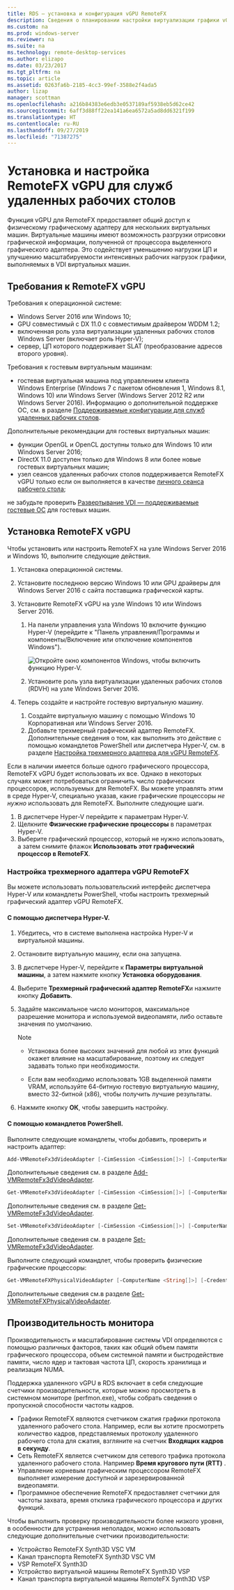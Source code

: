 ```yaml
---
title: RDS — установка и конфигурация vGPU RemoteFX
description: Сведения о планировании настройки виртуализации графики vGPU RemoteFX.
ms.custom: na
ms.prod: windows-server
ms.reviewer: na
ms.suite: na
ms.technology: remote-desktop-services
ms.author: elizapo
ms.date: 03/23/2017
ms.tgt_pltfrm: na
ms.topic: article
ms.assetid: 0263fa6b-2185-4cc3-99ef-3588e2f4ada5
author: lizap
manager: scottman
ms.openlocfilehash: a216b84383e6edb3e0537189af5938eb5d62ce42
ms.sourcegitcommit: 6aff3d88ff22ea141a6ea6572a5ad8dd6321f199
ms.translationtype: HT
ms.contentlocale: ru-RU
ms.lasthandoff: 09/27/2019
ms.locfileid: "71387275"
---
```

# <a name="set-up-and-configure-remotefx-vgpu-for-remote-desktop-services"></a>Установка и настройка RemoteFX vGPU для служб удаленных рабочих столов


Функция vGPU для RemoteFX предоставляет общий доступ к физическому графическому адаптеру для нескольких виртуальных машин. Виртуальные машины имеют возможность разгрузки отрисовки графической информации, полученной от процессора выделенного графического адаптера. Это содействует уменьшению нагрузки ЦП и улучшению масштабируемости интенсивных рабочих нагрузок графики, выполняемых в VDI виртуальных машин. 

## <a name="remotefx-vgpu-requirements"></a>Требования к RemoteFX vGPU

Требования к операционной системе: 

- Windows Server 2016 или Windows 10;
- GPU совместимый с DX 11.0 с совместимым драйвером WDDM 1.2; 
- включенная роль узла виртуализации удаленных рабочих столов Windows Server (включает роль Hyper-V); 
- сервер, ЦП которого поддерживает SLAT (преобразование адресов второго уровня). 

Требования к гостевым виртуальным машинам:

- гостевая виртуальная машина под управлением клиента Windows Enterprise (Windows 7 с пакетом обновления 1, Windows 8.1, Windows 10) или Windows Server (Windows Server 2012 R2 или Windows Server 2016). Информацию о дополнительной поддержке ОС, см. в разделе [Поддерживаемые конфигурации для служб удаленных рабочих столов](rds-supported-config.md).

Дополнительные рекомендации для гостевых виртуальных машин:

- функции OpenGL и OpenCL доступны только для Windows 10 или Windows Server 2016;  
- DirectX 11.0 доступен только для Windows 8 или более новые гостевых виртуальных машин; 
- узел сеансов удаленных рабочих столов поддерживается RemoteFX vGPU только если он выполняется в качестве [личного сеанса рабочего стола](rds-personal-session-desktops.md);

не забудьте проверить [Развертывание VDI — поддерживаемые гостевые ОС](rds-supported-config.md#vdi-deployment--supported-guest-oss) для гостевых машин.

## <a name="install-remotefx-vgpu"></a>Установка RemoteFX vGPU

Чтобы установить или настроить RemoteFX на узле Windows Server 2016 и Windows 10, выполните следующие действия.

1. Установка операционной системы.
2. Установите последнюю версию Windows 10 или GPU драйверы для Windows Server 2016 с сайта поставщика графической карты.
3. Установите RemoteFX vGPU на узле Windows 10 или Windows Server 2016.
   1. На панели управления узла Windows 10 включите функцию Hyper-V (перейдите к "Панель управления/Программы и компоненты/Включение или отключение компонентов Windows").

      ![Откройте окно компонентов Windows, чтобы включить функцию Hyper-V.](media/rds-hyperv-settings.png)

   2. Установите роль узла виртуализации удаленных рабочих столов (RDVH) на узле Windows Server 2016.
   

4. Теперь создайте и настройте гостевую виртуальную машину.
   1. Создайте виртуальную машину с помощью Windows 10 Корпоративная или Windows Server 2016.
   2. Добавьте трехмерный графический адаптер RemoteFX. Дополнительные сведения о том, как выполнить это действие с помощью командлетов PowerShell или диспетчера Hyper-V, см. в разделе [Настройка трехмерного адаптера для vGPU RemoteFX](#configure-the-remotefx-vgpu-3d-adapter). 

Если в наличии имеется больше одного графического процессора, RemoteFX vGPU будет использовать их все. Однако в некоторых случаях может потребоваться ограничить число графических процессоров, используемых для RemoteFX. Вы можете управлять этим в среде Hyper-V, специально указав, какие графические процессоры *не нужно* использовать для RemoteFX. Выполните следующие шаги. 

   1. В диспетчере Hyper-V перейдите к параметрам Hyper-V.
   2. Щелкните **Физические графические процессоры** в параметрах Hyper-V.
   3. Выберите графический процессор, который не нужно использовать, а затем снимите флажок **Использовать этот графический процессор в RemoteFX**.


### <a name="configure-the-remotefx-vgpu-3d-adapter"></a>Настройка трехмерного адаптера vGPU RemoteFX
Вы можете использовать пользовательский интерфейс диспетчера Hyper-V или командлеты PowerShell, чтобы настроить трехмерный графический адаптер vGPU RemoteFX. 

#### <a name="through-hyper-v-manager"></a>С помощью диспетчера Hyper-V.

1. Убедитесь, что в системе выполнена настройка Hyper-V и виртуальной машины.  
2. Остановите виртуальную машину, если она запущена. 
3. В диспетчере Hyper-V, перейдите к **Параметры виртуальной машины**, а затем нажмите кнопку **Установка оборудования**.
4. Выберите **Трехмерный графический адаптер RemoteFX**и нажмите кнопку **Добавить**. 
5. Задайте максимальное число мониторов, максимальное разрешение монитора и используемой видеопамяти, либо оставьте значения по умолчанию.

   > [!NOTE]
   > - Установка более высоких значений для любой из этих функций окажет влияние на масштабирование, поэтому их следует задавать только при необходимости.
   >
   > - Если вам необходимо использовать 1GB выделенной памяти VRAM, используйте 64-битную гостевую виртуальную машину, вместо 32-битной (x86), чтобы получить лучшие результаты.
6. Нажмите кнопку **ОК**, чтобы завершить настройку.

#### <a name="with-powershell-cmdlets"></a>С помощью командлетов PowerShell.

Выполните следующие командлеты, чтобы добавить, проверить и настроить адаптер: 

```powershell
Add-VMRemoteFx3dVideoAdapter [-CimSession <CimSession[]>] [-ComputerName <String[]>] [-Credential <PSCredential[]>] [-VMName] <String[]> [-Passthru] [-WhatIf] [-Confirm] [<CommonParameters>]
```

Дополнительные сведения см. в разделе [Add-VMRemoteFx3dVideoAdapter](https://technet.microsoft.com/itpro/powershell/windows/hyper-v/add-vmremotefx3dvideoadapter).

```powershell
Get-VMRemoteFx3dVideoAdapter [-CimSession <CimSession[]>] [-ComputerName <String[]>]  [-Credential <PSCredential[]>] [-VMName] <String[]> [<CommonParameters>]
```

Дополнительные сведения см. в разделе [Get-VMRemoteFx3dVideoAdapter](https://technet.microsoft.com/itpro/powershell/windows/hyper-v/get-vmremotefx3dvideoadapter).

```powershell
Set-VMRemoteFx3dVideoAdapter [-CimSession <CimSession[]>] [-ComputerName <String[]>] [-Credential <PSCredential[]>] [-VMName] <String[]> [[-MonitorCount] <Byte>] [[-MaximumResolution] <String>] [[-VRAMSizeBytes] <UInt64>] [-Passthru] [-WhatIf] [-Confirm] [<CommonParameters>]
```

Дополнительные сведения см. в разделе [Set-VMRemoteFx3dVideoAdapter](https://technet.microsoft.com/itpro/powershell/windows/hyper-v/set-vmremotefx3dvideoadapter).

Выполните следующий командлет, чтобы проверить физические графические процессоры:

```powershell
Get-VMRemoteFXPhysicalVideoAdapter [-ComputerName <String[]>] [-Credential <PSCredential[]>] [[-Name] <String[]>] [<CommonParameters>]  
```

Дополнительные сведения см.в разделе [Get-VMRemoteFXPhysicalVideoAdapter](https://technet.microsoft.com/itpro/powershell/windows/hyper-v/get-vmremotefxphysicalvideoadapter).

## <a name="monitor-performance"></a>Производительность монитора

Производительность и масштабирование системы VDI определяются с помощью различных факторов, таких как общий объем памяти графического процессора, объем системной памяти и быстродействие памяти, число ядер и тактовая частота ЦП, скорость хранилища и реализация NUMA.

Поддержка удаленного vGPU в RDS включает в себя следующие счетчики производительности, которые можно просмотреть в системном мониторе (perfmon.exe), чтобы собрать сведения о пропускной способности частоты кадров.

- Графики RemoteFX являются счетчиком сжатия графики протокола удаленного рабочего стола. Например, если вы хотите просмотреть количество кадров, представляемых протоколу удаленного рабочего стола для сжатия, взгляните на счетчик **Входящих кадров в секунду**.
- Сеть RemoteFX является счетчиком для сетевого трафика протокола удаленного рабочего стола. Например **Время кругового пути (RTT)** .
- Управление корневым графическим процессором RemoteFX выполняет измерение доступной и зарезервированной видеопамяти.
- Программное обеспечение RemoteFX предоставляет счетчики для частоты захвата, время отклика графического процессора и других функций.

Чтобы выполнить проверку производительности более низкого уровня, в особенности для устранения неполадок, можно использовать следующие дополнительные счетчики производительности:

- Устройство RemoteFX Synth3D VSC VM 
- Канал транспорта RemoteFX Synth3D VSC VM 
- VSP RemoteFX Synth3D 
- Устройство виртуальной машины RemoteFX Synth3D VSP 
- Канал транспорта виртуальной машины RemoteFX Synth3D VSP
